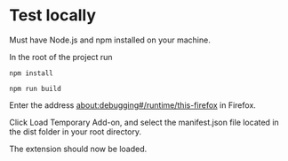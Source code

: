 # Test locally

Must have Node.js and npm installed on your machine.

In the root of the project run

    npm install

    npm run build

Enter the address [about:debugging#/runtime/this-firefox](about:debugging#/runtime/this-firefox) in Firefox.

Click Load Temporary Add-on, and select the manifest.json file located in the dist folder in your root directory.

The extension should now be loaded.
